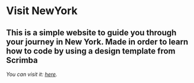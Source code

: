 # Visit NewYork

## This is a simple website to guide you through your journey in New York. Made in order to learn how to code by using a design template from Scrimba

*You can visit it: [here](https://visit-new-york.netlify.app/).*
